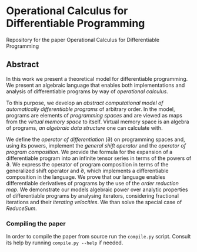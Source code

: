 # Operational Calculus for Differentiable Programming
Repository for the paper Operational Calculus for Differentiable Programming

## Abstract

In this work we present a theoretical model for differentiable programming. We present an algebraic language that enables both implementations and analysis of differentiable programs by way of _operational calculus_.

To this purpose, we develop an _abstract computational model of automatically differentiable programs_ of arbitrary order. In the model, programs are elements of _programming spaces_ and are viewed as maps from the _virtual memory space_ to itself. Virtual memory space is an algebra of programs, _an algebraic data structure_ one can calculate with.
   
We define the _operator of differentiation_ (∂) on programming spaces and, using its powers, implement the _general shift operator_ and the _operator of program composition_.
We provide the formula for the expansion of a differentiable program into an infinite tensor series in terms of the powers of ∂. We express the operator of program composition in terms of the generalized shift operator and ∂, which implements a differentiable composition in the language. We prove that our language enables differentiable derivatives of programs by the use of the _order reduction map_. We demonstrate our models algebraic power over analytic properties of differentiable programs by analysing iterators, considering fractional iterations and their _iterating velocities_. We than solve the special case of _ReduceSum_.

### Compiling the paper

In order to compile the paper from source run the `compile.py` script. Consult its help by running `compile.py --help` if needed.
